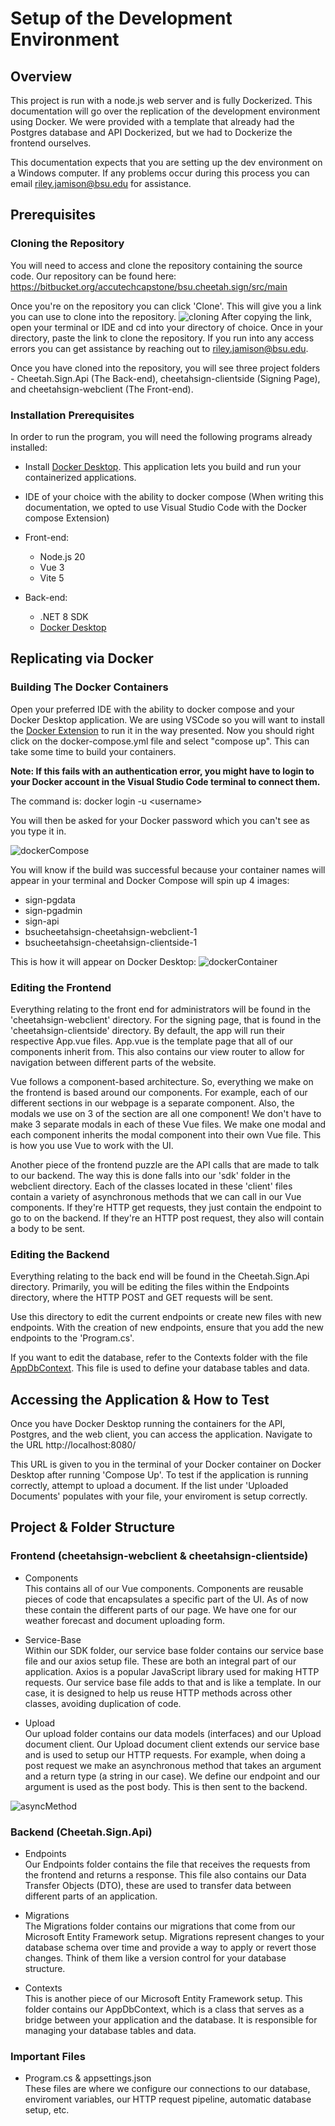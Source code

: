 # Setup of the Development Environment

## Overview

This project is run with a node.js web server and is fully Dockerized. This documentation will go over the replication of the development
environment using Docker. We were provided with a template that already had the Postgres database and API Dockerized, but we had to Dockerize the frontend ourselves.

This documentation expects that you are setting up the dev environment on a Windows computer.
If any problems occur during this process you can email riley.jamison@bsu.edu for assistance.

## Prerequisites

### Cloning the Repository

You will need to access and clone the repository containing the source code. Our repository can be
found here:
https://bitbucket.org/accutechcapstone/bsu.cheetah.sign/src/main

Once you're on the repository you can click 'Clone'. This will give you a
link you can use to clone into the repository.
![cloning](./images/Cloning.png)
After copying the link, open your terminal or IDE and cd into your directory
of choice. Once in your directory, paste the link to clone the repository. If
you run into any access errors you can get assistance by reaching out to
riley.jamison@bsu.edu.

Once you have cloned into the repository, you will see
three project folders - Cheetah.Sign.Api (The Back-end), cheetahsign-clientside (Signing Page), and cheetahsign-webclient (The Front-end).

### Installation Prerequisites

In order to run the program, you will need the following programs already installed:

- Install [Docker Desktop](https://www.docker.com/products/docker-desktop/). This application lets you build and run your containerized applications.

- IDE of your choice with the ability to docker compose (When writing this documentation, we opted to use Visual Studio Code
  with the Docker compose Extension)

- Front-end:

  - Node.js 20
  - Vue 3
  - Vite 5

- Back-end:
  - .NET 8 SDK
  - [Docker Desktop](https://www.docker.com/products/docker-desktop/)

## Replicating via Docker

### Building The Docker Containers

Open your preferred IDE with the ability to docker compose and your Docker Desktop application. We are using VSCode so you will want to install the [Docker Extension](https://code.visualstudio.com/docs/containers/overview) to run it in the way presented. Now you should right click on the docker-compose.yml file and select "compose up". This can take some time to build your containers.

**Note: If this fails with an authentication error, you might have to login to your Docker account in the Visual Studio Code terminal to connect them.**

The command is:
docker login -u \<username\>

You will then be asked for your Docker password which you can't see as you type it in.

![dockerCompose](./images/dockerCompose.png)

You will know if the build was successful because your container names will appear in your terminal and
Docker Compose will spin up 4 images:

- sign-pgdata
- sign-pgadmin
- sign-api
- bsucheetahsign-cheetahsign-webclient-1
- bsucheetahsign-cheetahsign-clientside-1

This is how it will appear on Docker Desktop:
![dockerContainer](./images/DockerContainer.png)

### Editing the Frontend

Everything relating to the front end for administrators will be found in the 'cheetahsign-webclient' directory. For the signing page, that is found in the 'cheetahsign-clientside' directory. By default, the app will run their respective App.vue files.
App.vue is the template page that all of our components inherit from. This also contains our view router to allow for navigation between different parts of the website.

Vue follows a component-based architecture. So, everything we make on the frontend is based around our components. For example, each of our different sections in our webpage is a separate component. Also, the modals we use on 3 of the section are all one component! We don't have to make 3 separate modals in each of these Vue files. We make one modal and each component inherits the modal component into their own Vue file. This is how you use Vue to work with the UI.

Another piece of the frontend puzzle are the API calls that are made to talk to our backend. The way this is done falls into our 'sdk' folder in the webclient directory. Each of the classes located in these 'client' files contain a variety of asynchronous methods that we can call in our Vue components. If they're HTTP get requests, they just contain the endpoint to go to on the backend. If they're an HTTP post request, they also will contain a body to be sent.

### Editing the Backend

Everything relating to the back end will be found in the Cheetah.Sign.Api directory. Primarily, you will be editing the
files within the Endpoints directory, where the HTTP POST and GET requests will be sent.

Use this directory to edit the current endpoints or create new files with new endpoints. With the creation of new endpoints,
ensure that you add the new endpoints to the 'Program.cs'.

If you want to edit the database, refer to the Contexts folder with the file [AppDbContext](https://sbelialov.medium.com/quick-and-easy-dbcontext-setup-in-net-70e2211be8f4). This file is used to define
your database tables and data.

## Accessing the Application & How to Test

Once you have Docker Desktop running the containers for the API, Postgres, and the web client,
you can access the application. Navigate to the URL http://localhost:8080/

This URL is given to you in the terminal of your
Docker container on Docker Desktop after running 'Compose Up'. To test if the application is running
correctly, attempt to upload a document. If the
list under 'Uploaded Documents' populates with your file, your enviroment is setup correctly.

## Project & Folder Structure

### Frontend (cheetahsign-webclient & cheetahsign-clientside)

- Components
  <br>
  This contains all of our Vue components. Components are reusable pieces of code that encapsulates a specific part of the UI. As of now these contain the different parts of our page. We have one for our weather forecast and document uploading form.

- Service-Base
  <br>
  Within our SDK folder, our service base folder contains our service base file and our axios setup file. These are both an integral part of our application. Axios is a popular JavaScript library used for making HTTP requests. Our service base file adds to that and is like a template. In our case, it is designed to help us reuse HTTP methods across other classes, avoiding duplication of code.

- Upload
  <br>
  Our upload folder contains our data models (interfaces) and our Upload document client. Our Upload document client extends our service base and is used to setup our HTTP requests. For example, when doing a post request we make an asynchronous method that takes an argument and a return type (a string in our case). We define our endpoint and our argument is used as the post body. This is then sent to the backend.

![asyncMethod](./images/asyncMethod.png)

### Backend (Cheetah.Sign.Api)

- Endpoints
  <br>
  Our Endpoints folder contains the file that receives the requests from the frontend and returns a response. This file also contains our Data Transfer Objects (DTO), these are used to transfer data between different parts of an application.

- Migrations
  <br>
  The Migrations folder contains our migrations that come from our Microsoft Entity Framework setup. Migrations represent changes to your database schema over time and provide a way to apply or revert those changes. Think of them like a version control for your database structure.

- Contexts
  <br>
  This is another piece of our Microsoft Entity Framework setup. This folder contains our AppDbContext, which is a class that serves as a bridge between your application and the database. It is responsible for managing your database tables and data.

### Important Files

- Program.cs & appsettings.json
  <br>
  These files are where we configure our connections to our database, enviroment variables, our HTTP request pipeline,
  automatic database setup, etc.
